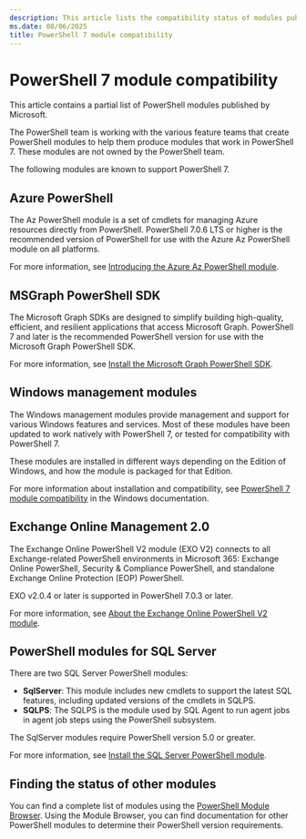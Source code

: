```yaml
---
description: This article lists the compatibility status of modules published for other Microsoft products with PowerShell 7.
ms.date: 08/06/2025
title: PowerShell 7 module compatibility
---
```

# PowerShell 7 module compatibility

This article contains a partial list of PowerShell modules published by Microsoft.

The PowerShell team is working with the various feature teams that create PowerShell modules to help
them produce modules that work in PowerShell 7. These modules are not owned by the PowerShell team.

The following modules are known to support PowerShell 7.

## Azure PowerShell

The Az PowerShell module is a set of cmdlets for managing Azure resources directly from PowerShell.
PowerShell 7.0.6 LTS or higher is the recommended version of PowerShell for use with the Azure Az
PowerShell module on all platforms.

For more information, see [Introducing the Azure Az PowerShell module][02].

## MSGraph PowerShell SDK

The Microsoft Graph SDKs are designed to simplify building high-quality, efficient, and resilient
applications that access Microsoft Graph. PowerShell 7 and later is the recommended PowerShell
version for use with the Microsoft Graph PowerShell SDK.

For more information, see [Install the Microsoft Graph PowerShell SDK][01].

## Windows management modules

The Windows management modules provide management and support for various Windows features and
services. Most of these modules have been updated to work natively with PowerShell 7, or tested for
compatibility with PowerShell 7.

These modules are installed in different ways depending on the Edition of Windows, and how the
module is packaged for that Edition.

For more information about installation and compatibility, see
[PowerShell 7 module compatibility][05] in the Windows documentation.

## Exchange Online Management 2.0

The Exchange Online PowerShell V2 module (EXO V2) connects to all Exchange-related PowerShell
environments in Microsoft 365: Exchange Online PowerShell, Security & Compliance PowerShell, and
standalone Exchange Online Protection (EOP) PowerShell.

EXO v2.0.4 or later is supported in PowerShell 7.0.3 or later.

For more information, see [About the Exchange Online PowerShell V2 module][03].

## PowerShell modules for SQL Server

There are two SQL Server PowerShell modules:

- **SqlServer**: This module includes new cmdlets to support the latest SQL features, including
  updated versions of the cmdlets in SQLPS.
- **SQLPS**: The SQLPS is the module used by SQL Agent to run agent jobs in agent job steps using
  the PowerShell subsystem.

The SqlServer modules require PowerShell version 5.0 or greater.

For more information, see [Install the SQL Server PowerShell module][06].

## Finding the status of other modules

You can find a complete list of modules using the [PowerShell Module Browser][04]. Using the Module
Browser, you can find documentation for other PowerShell modules to determine their PowerShell
version requirements.

<!-- link references -->
[01]: /powershell/microsoftgraph/overview#microsoft-graph-powershell-features--benefits
[02]: /powershell/azure/new-azureps-module-az
[03]: /powershell/exchange/exchange-online-powershell-v2
[04]: /powershell/module
[05]: /powershell/windows/module-compatibility
[06]: /sql/powershell/download-sql-server-ps-module
